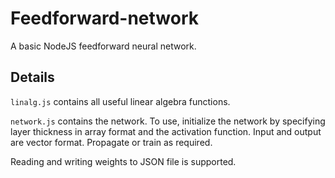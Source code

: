# Feedforward-network

A basic NodeJS feedforward neural network.

## Details

`linalg.js` contains all useful linear algebra functions.

`network.js` contains the network. To use, initialize the network by specifying layer thickness in array format and the activation function.
Input and output are vector format. Propagate or train as required.

Reading and writing weights to JSON file is supported.
